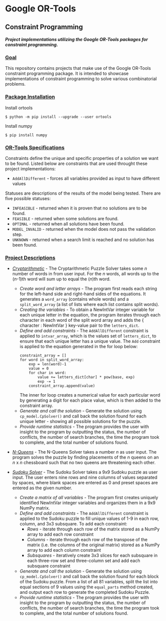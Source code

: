 # Google OR-Tools
## Constraint Programming

_<h4>Project implementations utilizing the Google OR-Tools packages for constraint programming.</h4>_

### <u>Goal</u>
This repository contains projects that make use of the Google OR-Tools constraint programming package. It is intended to showcase implementations of constraint programming to solve various combinatorial problems.

### <u>Package Installation</u>
Install ortools

    $ python -m pip install --upgrade --user ortools

Install numpy

    $ pip install numpy

### <u>OR-Tools Specifications</u>
Constraints define the unique and specific properties of a solution we want to be found. Listed below are constraints that are used throught these project implementations: 

- `AddAllDifferent` - forces all variables provided as input to have different values 

Statuses are descriptions of the results of the model being tested. There are five possible statuses:
- `INFEASIBLE` - returned when it is proven that no solutions are to be found. 
- `FEASIBLE` - returned when some solutions are found. 
- `OPTIMAL` - returned when all solutions have been found. 
- `MODEL_INVALID` - returned when the model does not pass the validation step.
- `UNKNOWN` - returned when a search limit is reached and no solution has been found.

### <u>Project Descriptions</u>
* <a href='https://github.com/amar-sinha/or-tools/tree/master/Cryptarithmetic'>_Cryptarithmetic_</a> - The Cryptarithmetic Puzzle Solver takes some _n_ number of words in from user input. For the _n_ words, all words up to the (_n_-1)th word will sum up to equal the (_n_)th word.
    * _Create word and letter arrays_ - The program first reads each string for the left-hand side and right-hand sides of the equations. It generates a `word_array` (contains whole words) and a `split_word_array` (a list of lists where each list contains split words).
    * _Creating the variables_ - To obtain a NewIntVar integer variable for each unique letter in the equation, the program iterates through each character in each word of the split word array and adds the { character : NewIntVar } key-value pair to the `letters_dict`.
    * _Define and add constraints_ - The `AddAllDifferent` constraint is applied to `intvar_array`, which is the values set of `letters_dict`, to ensure that each unique letter has a unique value. The `Add` constraint is applied to the equation generated in the for loop below:
        ```
        constraint_array = []
        for word in split_word_array:
            exp = len(word)-1
            value = 0
            for char in word:
                value += letters_dict[char] * pow(base, exp)
                exp -= 1
            constraint_array.append(value)
        ```
        The inner for loop creates a numerical value for each particular word by generating a digit for each place value, which is then added to the constraint array.
    * _Generate and call the solution_ - Generate the solution using `cp_model.CpSolver()` and call back the solution found for each unique letter - showing all possible solutions for the puzzle.
    * _Provide runtime statistics_ - The program provides the user with insight to the program by outputting the status, the number of conflicts, the number of search branches, the time the program took to complete, and the total number of solutions found.

* <a href='https://github.com/amar-sinha/or-tools/tree/master/N-Queens'>_N-Queens_</a> - The N-Queens Solver takes a number _n_ as user input. The program solves the puzzle by finding placements of the _n_ queens on an _n_ x _n_ chessboard such that no two queens are threatening each other.

* <a href='https://github.com/amar-sinha/or-tools/tree/master/Sudoku%20Solver'>_Sudoku Solver_</a> - The Sudoku Solver takes a 9x9 Sudoku puzzle as user input. The user enters nine rows and nine columns of values separated by spaces, where blank spaces are entered as 0 and preset spaces are entered as the given number. 
    * _Create a matrix of all variables_ - The program first creates uniquely identified NewIntVar integer variables and organizes them in a 9x9 NumPy matrix.
    * _Define and add constraints_ - The `AddAllDifferent` constraint is applied to the Sudoku puzzle to fill unique values of 1-9 in each row, column, and 3x3 subsquare. To add each constraint:
        * _Rows_ -  iterate through each row of the matrix stored as a NumPy array to add each row constraint
        * _Columns_ - iterate through each row of the transpose of the matrix (i.e. the columns of the original matrix) stored as a NumPy array to add each column constraint
        * _Subsquares_ - iteratively create 3x3 slices for each subsquare in each three-row set and three-column set and add each subsquare constraint
    * _Generate and call the solution_ - Generate the solution using `cp_model.CpSolver()` and call back the solution found for each block of the Sudoku puzzle. From a list of all 81 variables, split the list into equal sections of 9 values using the `equal_parts` method created, and output each row to generate the completed Sudoku Puzzle.
    * _Provide runtime statistics_ - The program provides the user with insight to the program by outputting the status, the number of conflicts, the number of search branches, the time the program took to complete, and the total number of solutions found.